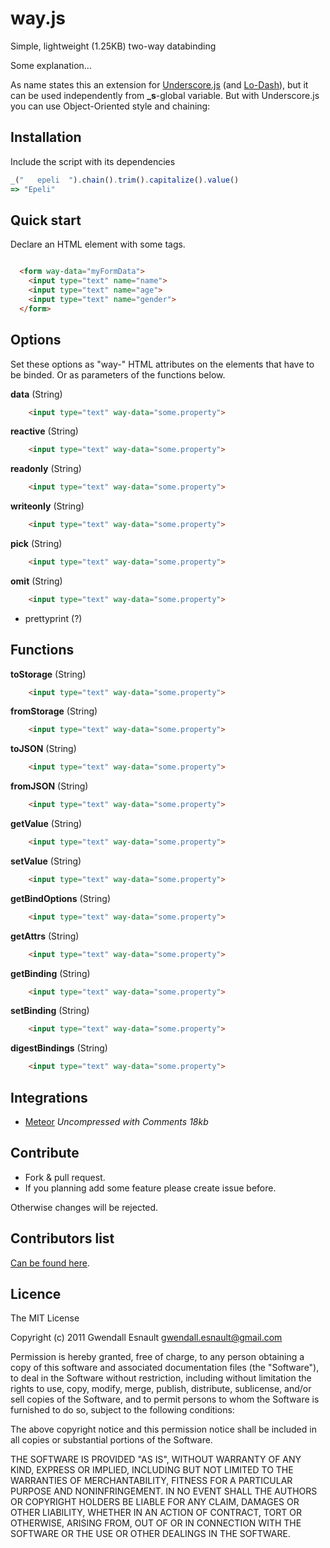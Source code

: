 way.js
======

Simple, lightweight (1.25KB) two-way databinding

Some explanation...

[d]: http://www.diveintojavascript.com/core-javascript-reference/the-string-object


As name states this an extension for [Underscore.js][u] (and [Lo-Dash](http://lodash.com/)), but it can be used
independently from **_s**-global variable. But with Underscore.js you can
use Object-Oriented style and chaining:

[u]: http://underscorejs.org/


## Installation ##

Include the script with its dependencies

```javascript
_("   epeli  ").chain().trim().capitalize().value()
=> "Epeli"
```

## Quick start ##

Declare an HTML element with some tags.

```html

  <form way-data="myFormData">
  	<input type="text" name="name">
  	<input type="text" name="age">
  	<input type="text" name="gender">
  </form>
```

## Options ##

Set these options as "way-" HTML attributes on the elements that have to be binded. Or as parameters of the functions below.

**data** (String)

```html
	<input type="text" way-data="some.property">
```

**reactive** (String)

```html
	<input type="text" way-data="some.property">
```

**readonly** (String)

```html
	<input type="text" way-data="some.property">
```

**writeonly** (String)

```html
	<input type="text" way-data="some.property">
```

**pick** (String)

```html
	<input type="text" way-data="some.property">
```

**omit** (String)

```html
	<input type="text" way-data="some.property">
```

- prettyprint (?)


## Functions ##


**toStorage** (String)

```html
	<input type="text" way-data="some.property">
```

**fromStorage** (String)

```html
	<input type="text" way-data="some.property">
```

**toJSON** (String)

```html
	<input type="text" way-data="some.property">
```

**fromJSON** (String)

```html
	<input type="text" way-data="some.property">
```

**getValue** (String)

```html
	<input type="text" way-data="some.property">
```

**setValue** (String)

```html
	<input type="text" way-data="some.property">
```

**getBindOptions** (String)

```html
	<input type="text" way-data="some.property">
```

**getAttrs** (String)

```html
	<input type="text" way-data="some.property">
```

**getBinding** (String)

```html
	<input type="text" way-data="some.property">
```

**setBinding** (String)

```html
	<input type="text" way-data="some.property">
```

**digestBindings** (String)

```html
	<input type="text" way-data="some.property">
```

## Integrations ##

* [Meteor](https://raw.github.com/epeli/underscore.string/master/lib/underscore.string.js) *Uncompressed with Comments 18kb*

## Contribute ##

* Fork & pull request.
* If you planning add some feature please create issue before.

Otherwise changes will be rejected.

## Contributors list ##
[Can be found here](https://github.com/epeli/underscore.string/graphs/contributors).


## Licence ##

The MIT License

Copyright (c) 2011 Gwendall Esnault gwendall.esnault@gmail.com

Permission is hereby granted, free of charge, to any person obtaining a copy
of this software and associated documentation files (the "Software"), to deal
in the Software without restriction, including without limitation the rights
to use, copy, modify, merge, publish, distribute, sublicense, and/or sell
copies of the Software, and to permit persons to whom the Software is
furnished to do so, subject to the following conditions:

The above copyright notice and this permission notice shall be included in
all copies or substantial portions of the Software.

THE SOFTWARE IS PROVIDED "AS IS", WITHOUT WARRANTY OF ANY KIND, EXPRESS OR
IMPLIED, INCLUDING BUT NOT LIMITED TO THE WARRANTIES OF MERCHANTABILITY,
FITNESS FOR A PARTICULAR PURPOSE AND NONINFRINGEMENT. IN NO EVENT SHALL THE
AUTHORS OR COPYRIGHT HOLDERS BE LIABLE FOR ANY CLAIM, DAMAGES OR OTHER
LIABILITY, WHETHER IN AN ACTION OF CONTRACT, TORT OR OTHERWISE, ARISING FROM,
OUT OF OR IN CONNECTION WITH THE SOFTWARE OR THE USE OR OTHER DEALINGS IN
THE SOFTWARE.
